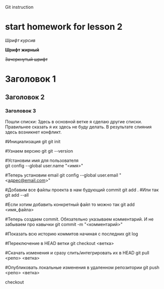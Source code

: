 Git instruction

# start homework for lesson 2

*Шрифт курсив*

**Шрифт жирный**

~~Зачеркнутый шрифт~~

# Заголовок 1

## Заголовок 2

### Заголовок 3

Пошли списки:
Здесь в основной ветке я сделаю другие списки. Правильнее сказать я их здесь не буду делать. В результате слияния здесь возникнет конфликт.

#Инициализация git
    git init 

#Узнаем версию git 
    git --version

#Установим имя для пользователя  
    git config --global user.name "<имя>"

#Теперь установим email
    git config --global user.email "<адрес@email.com>"

#Добавим все файлы проекта в нам будующий commit
    git add .
#Или так
    git add --all

#Если хотим добавить конкретный файл то можно так
    git add <имя_файла> 

#Теперь создаем commit. Обязательно указываем комментарий. И не забываем про кавычки
    git commit -m "<комментарий>"

#Показать всю историю коммитов начиная с последних
    git log

#Переключение в HEAD ветки
    git checkout <ветка>

#Скачать изменения и сразу слить/интегрировать их в HEAD
    git pull <репо> <ветка>
    
#Опубликовать локальные изменения в удаленном репозитории
    git push <репо> <ветка>

checkout

